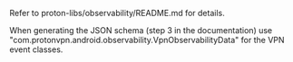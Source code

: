 Refer to proton-libs/observability/README.md for details.

When generating the JSON schema (step 3 in the documentation) use
"com.protonvpn.android.observability.VpnObservabilityData" for the VPN event
classes.
